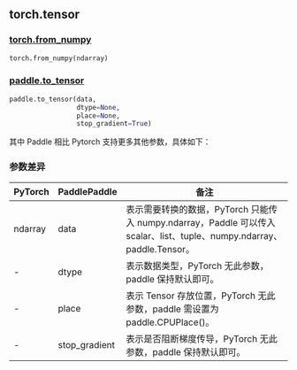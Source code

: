 ## torch.tensor
### [torch.from_numpy](https://pytorch.org/docs/stable/generated/torch.from_numpy.html?highlight=from_numpy#torch.from_numpy)

```python
torch.from_numpy(ndarray)
```

### [paddle.to_tensor](https://www.paddlepaddle.org.cn/documentation/docs/zh/api/paddle/to_tensor_cn.html#to-tensor)

```python
paddle.to_tensor(data,
                 dtype=None,
                 place=None,
                 stop_gradient=True)
```

其中 Paddle 相比 Pytorch 支持更多其他参数，具体如下：
### 参数差异
| PyTorch       | PaddlePaddle | 备注                                                   |
| ------------- | ------------ | ------------------------------------------------------ |
| ndarray       | data         | 表示需要转换的数据，PyTorch 只能传入 numpy.ndarray，Paddle 可以传入 scalar、list、tuple、numpy.ndarray、paddle.Tensor。 |
| -             | dtype        | 表示数据类型，PyTorch 无此参数，paddle 保持默认即可。               |
| -             | place        | 表示 Tensor 存放位置，PyTorch 无此参数，paddle 需设置为 paddle.CPUPlace()。       |
| -             | stop_gradient| 表示是否阻断梯度传导，PyTorch 无此参数，paddle 保持默认即可。                   |

